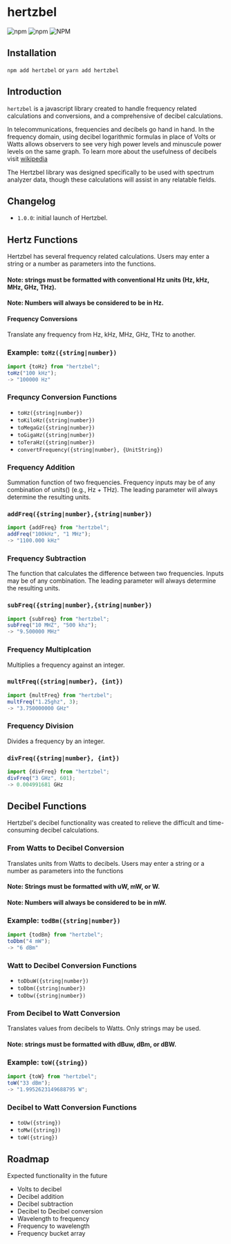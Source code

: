# hertzbel

![npm](https://img.shields.io/npm/v/hertzbel)
![npm](https://img.shields.io/npm/dw/hertzbel)
![NPM](https://img.shields.io/npm/l/hertzbel)

## Installation

`npm add hertzbel` or `yarn add hertzbel`

## Introduction

`hertzbel` is a javascript library created to handle frequency related calculations and conversions, and a comprehensive of decibel calculations.

In telecommunications, frequencies and decibels go hand in hand. In the frequency domain, using decibel logarithmic formulas in place of Volts or Watts allows observers to see very high power levels and minuscule power levels on the same graph. To learn more about the usefulness of decibels visit [wikipedia](<https://en.wikipedia.org/wiki/Decibel#:~:text=The%20decibel%20(symbol%3A%20dB),level%20or%20field%20level%2C%20respectively.>)

The Hertzbel library was designed specifically to be used with spectrum analyzer data, though these calculations will assist in any relatable fields.

## Changelog

- `1.0.0`: initial launch of Hertzbel.

## Hertz Functions

Hertzbel has several frequency related calculations. Users may enter a string or a number as parameters into the functions.

#### Note: strings must be formatted with conventional Hz units (Hz, kHz, MHz, GHz, THz).

#### Note: Numbers will always be considered to be in Hz.

#### Frequency Conversions

Translate any frequency from Hz, kHz, MHz, GHz, THz to another.

### Example: `toHz({string|number})`

```js
import {toHz} from "hertzbel";
toHz("100 kHz");
-> "100000 Hz"
```

### Frequncy Conversion Functions

- `toHz({string|number})`
- `toKiloHz({string|number})`
- `toMegaGz({string|number})`
- `toGigaHz({string|number})`
- `toTeraHz({string|number})`
- `convertFrequency({string|number}, {UnitString})`

### Frequency Addition

Summation function of two frequencies. Frequency inputs may be of any combination of units() (e.g., Hz + THz). The leading parameter will always determine the resulting units.

### `addFreq({string|number},{string|number})`

```js
import {addFreq} from "hertzbel";
addFreq("100kHz", "1 MHz");
-> "1100.000 kHz"
```

### Frequency Subtraction

The function that calculates the difference between two frequencies. Inputs may be of any combination. The leading parameter will always determine the resulting units.

### `subFreq({string|number},{string|number})`

```js
import {subFreq} from "hertzbel";
subFreq("10 MHZ", "500 khz");
-> "9.500000 MHz"
```

### Frequency Multiplcation

Multiplies a frequency against an integer.

### `multFreq({string|number}, {int})`

```js
import {multFreq} from "hertzbel";
multFreq("1.25ghz", 3);
-> "3.750000000 GHz"
```

### Frequency Division

Divides a frequency by an integer.

### `divFreq({string|number}, {int})`

```js
import {divFreq} from "hertzbel";
divFreq("3 GHz", 601);
-> 0.004991681 GHz
```

## Decibel Functions

Hertzbel's decibel functionality was created to relieve the difficult and time-consuming decibel calculations.

### From Watts to Decibel Conversion

Translates units from Watts to decibels. Users may enter a string or a number as parameters into the functions

#### Note: Strings must be formatted with uW, mW, or W.

#### Note: Numbers will always be considered to be in mW.

### Example: `todBm({string|number})`

```js
import {todBm} from "hertzbel";
toDbm("4 mW");
-> "6 dBm"
```

### Watt to Decibel Conversion Functions

- `toDbuW({string|number})`
- `toDbm({string|number})`
- `toDbw({string|number})`

### From Decibel to Watt Conversion

Translates values from decibels to Watts. Only strings may be used.

#### Note: strings must be formatted with dBuw, dBm, or dBW.

### Example: `toW({string})`

```js
import {toW} from "hertzbel";
toW("33 dBm");
-> "1.9952623149688795 W";
```

### Decibel to Watt Conversion Functions

- `toUw({string})`
- `toMw({string})`
- `toW({string})`

## Roadmap

Expected functionality in the future

- Volts to decibel
- Decibel addition
- Decibel subtraction
- Decibel to Decibel conversion
- Wavelength to frequency
- Frequency to wavelength
- Frequency bucket array
